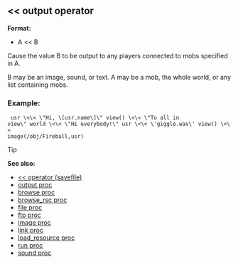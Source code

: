## \<\< output operator

**Format:**
+   A \<\< B


Cause the value B to be output to any players connected to mobs
specified in A. 

B may be an image, sound, or text. A may be a
mob, the whole world, or any list containing mobs.
### Example:

``` dm
 usr \<\< \"Hi, \[usr.name\]\" view() \<\< \"To all in
view\" world \<\< \"Hi everybody!\" usr \<\< \'giggle.wav\' view() \<\<
image(/obj/Fireball,usr) 
```


> [!TIP] 
> **See also:**
> +   [\<\< operator (savefile)](/ref/savefile/operator/%3c%3c.md) 
> +   [output proc](/ref/proc/output.md) 
> +   [browse proc](/ref/proc/browse.md) 
> +   [browse_rsc proc](/ref/proc/browse_rsc.md) 
> +   [file proc](/ref/proc/file.md) 
> +   [ftp proc](/ref/proc/ftp.md) 
> +   [image proc](/ref/proc/image.md) 
> +   [link proc](/ref/proc/link.md) 
> +   [load_resource proc](/ref/proc/load_resource.md) 
> +   [run proc](/ref/proc/run.md) 
> +   [sound proc](/ref/proc/sound.md) <!-- -->